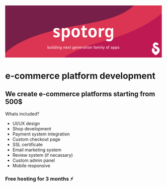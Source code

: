 ![alt text](/resources/header.png)

# e-commerce platform development

## We create e-commerce platforms starting from 500$

Whats included?

- UI/UX design
- Shop development
- Payment system integration
- Custom checkout page
- SSL certificate
- Email marketing system
- Review system (if necassary)
- Custom admin panel
- Mobile responsive


### Free hosting for 3 months ⚡
